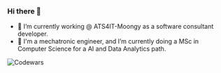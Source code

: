 ### Hi there 👋
- 🔭 I’m currently working @ ATS4IT-Moongy as a software consultant developer.
- 🌱 I'm a mechatronic engineer, and I’m currently doing a MSc in Computer Science for a AI and Data Analytics path.

![Codewars](https://github.r2v.ch/codewars?user=jandvanegas&stroke=blue)

<!--
**jandvanegas/jandvanegas** is a ✨ _special_ ✨ repository because its `README.md` (this file) appears on your GitHub profile.

Here are some ideas to get you started:

- 🔭 I’m currently working on ...
- 🌱 I’m currently learning ...
- 👯 I’m looking to collaborate on ...
- 🤔 I’m looking for help with ...
- 💬 Ask me about ...
- 📫 How to reach me: ...
- 😄 Pronouns: ...
- ⚡ Fun fact: ...
-->
